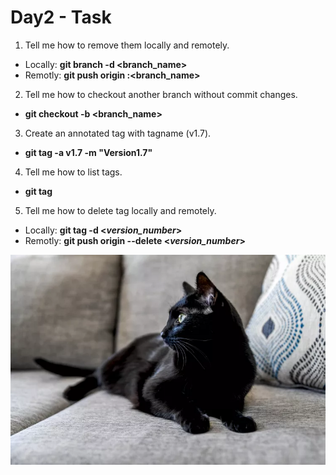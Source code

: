 # Day2 - Task

1. Tell me how to remove them locally and remotely.

- Locally: **git branch -d <branch_name>**
- Remotly: **git push origin :<branch_name>**

2. Tell me how to checkout another branch without commit changes.

- **git checkout -b <branch_name>**

3. Create an annotated tag with tagname (v1.7).

- **git tag -a v1.7 -m "Version1.7"**

4. Tell me how to list tags.

- **git tag**

5. Tell me how to delete tag locally and remotely.

- Locally: **git tag -d <*version_number*>**
- Remotly: **git push origin --delete <*version_number*>**

![Leon](Image.webp)

